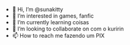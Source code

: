 - 👋 Hi, I’m @sunakitty
- 👀 I’m interested in games, fanfic
- 🌱 I’m currently learning coisas
- 💞️ I’m looking to collaborate on com o kuririn
- 📫 How to reach me fazendo um PIX

<!---
sunakitty/sunakitty is a ✨ special ✨ repository because its `README.md` (this file) appears on your GitHub profile.
You can click the Preview link to take a look at your changes.
--->
